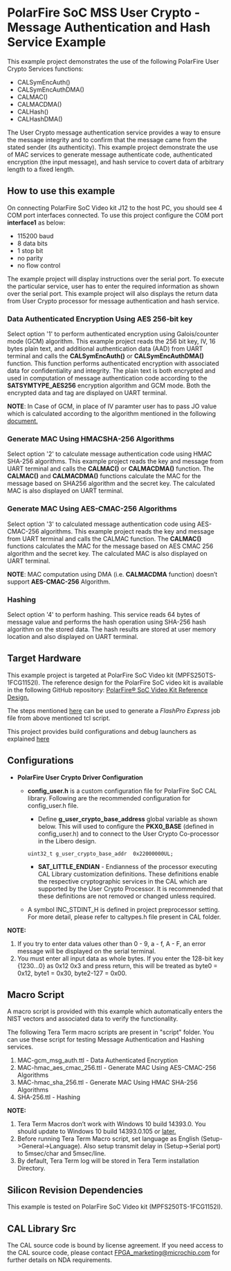 # PolarFire SoC MSS User Crypto - Message Authentication and Hash Service Example

This example project demonstrates the use of the following PolarFire User Crypto
Services functions:

   - CALSymEncAuth()
   - CALSymEncAuthDMA()
   - CALMAC()
   - CALMACDMA()
   - CALHash()
   - CALHashDMA()
    
The User Crypto message authentication service provides a way to ensure the 
message integrity and to confirm that the message came from the stated sender
(its authenticity). This example project demonstrate the use of MAC services 
to generate message authenticate code, authenticated encryption (the input 
message), and hash service to covert data of arbitrary length to a fixed length.

## How to use this example

On connecting PolarFire SoC Video kit J12 to the host PC, you should see 4 COM
port interfaces connected. To use this project configure the COM port
**interface1** as below:
 - 115200 baud
 - 8 data bits
 - 1 stop bit
 - no parity
 - no flow control

The example project will display instructions over the serial port. To execute
the particular service, user has to enter the required information as shown over
the serial port. This example project will also displays the return data from 
User Crypto processor for message authentication and hash service.

### Data Authenticated Encryption Using AES 256-bit key

Select option '1' to perform authenticated encryption using Galois/counter mode
(GCM) algorithm. This example project reads the 256 bit key, IV, 16 bytes
plain text, and additional authentication data (AAD) from UART terminal and
calls the **CALSymEncAuth()** or **CALSymEncAuthDMA()** function. This function
performs authenticated encryption with associated data for confidentiality and
integrity. The plain text is both encrypted and used in computation of message 
authentication code according to the **SATSYMTYPE_AES256** encryption algorithm
and GCM mode. Both the encrypted data and tag are displayed on UART terminal.

**NOTE**:
   In Case of GCM, in place of IV paramter user has to pass JO value which is calculated 
   according to the algorithm mentioned in the following [document.](http://nvlpubs.nist.gov/nistpubs/Legacy/SP/nistspecialpublication800-38d.pdf)

### Generate MAC Using **HMACSHA-256** Algorithms

Select option '2' to calculate message authentication code using HMAC SHA-256
algorithms. This example project reads the key and message from UART terminal
and calls the **CALMAC()** or **CALMACDMA()** function. The **CALMAC()** and
**CALMACDMA()** functions calculate the MAC for the message based on SHA256
algorithm and the secret key. The calculated MAC is also displayed on UART
terminal.

### Generate MAC Using AES-CMAC-256 Algorithms

Select option '3' to calculated message authentication code using AES-CMAC-256
algorithms. This example project reads the key and message from UART terminal
and calls the CALMAC function. The **CALMAC()** functions calculates the MAC for
the message based on AES CMAC 256 algorithm and the secret key. The calculated
MAC is also displayed on UART terminal.

**NOTE**:
    MAC computation using DMA (i.e. **CALMACDMA** function) doesn’t support 
    **AES-CMAC-256** Algorithm.

### Hashing

Select option '4' to perform hashing. This service reads 64 bytes of message
value and performs the hash operation using SHA-256 hash algorithm on the stored
data. The hash results are stored at user memory location and also displayed on
UART terminal.

## Target Hardware

This example project is targeted at PolarFire SoC Video kit (MPFS250TS-1FCG1152I).
The reference design for the PolarFire SoC video kit is available in the
following GitHub repository: [PolarFire® SoC Video Kit Reference Design.](https://github.com/polarfire-soc/polarfire-soc-video-kit-reference-design)

The steps mentioned [here](https://github.com/polarfire-soc/polarfire-soc-video-kit-reference-design)
can be used to generate a *FlashPro Express* job file from above mentioned tcl
script.

This project provides build configurations and debug launchers as explained [here](https://mi-v-ecosystem.github.io/redirects/repo-polarfire-soc-bare-metal-examples)

## Configurations

- **PolarFire User Crypto Driver Configuration**
   - **config_user.h** is a custom configuration file for PolarFire SoC CAL
     library. Following are the recommended configuration for config_user.h file.
      
      - Define **g_user_crypto_base_address** global variable as shown below.
        This will used to configure the **PKX0_BASE** (defined in config_user.h)
        and to connect to the User Crypto Co-processor in the Libero design.

     `uint32_t g_user_crypto_base_addr  0x22000000UL;`

      - **SAT_LITTLE_ENDIAN** - Endianness of the processor executing CAL
        Library customization definitions. These definitions enable the
        respective cryptographic services in the CAL which are supported by the
        User Crypto Processor. It is recommended that these definitions are not
        removed or changed unless required. 

   - A symbol INC_STDINT_H is defined in project preprocessor setting. For more
     detail, please refer to caltypes.h file present in CAL folder.

**NOTE:**
   1. If you try to enter data values other than 0 - 9, a - f, A - F, an error 
      message will be displayed on the serial terminal.
   2. You must enter all input data as whole bytes. If you enter the 128-bit
      key {1230...0} as 0x12 0x3 and press return, this will be treated as
      byte0 = 0x12, byte1 = 0x30, byte2-127 = 0x00.

## Macro Script

A macro script is provided with this example which automatically enters the NIST
vectors and associated data to verify the functionality.

The following Tera Term macro scripts are present in "script" folder. 
You can use these script for testing Message Authentication and Hashing 
services.
1. MAC-gcm_msg_auth.ttl - Data Authenticated Encryption
2. MAC-hmac_aes_cmac_256.ttl - Generate MAC Using AES-CMAC-256 Algorithms
3. MAC-hmac_sha_256.ttl - Generate MAC Using HMAC SHA-256 Algorithms
4. SHA-256.ttl - Hashing

**NOTE:**
1. Tera Term Macros don’t work with Windows 10 build 14393.0. You should update
   to Windows 10 build 14393.0.105 or [later.](https://osdn.net/ticket/browse.php?group_id=1412&tid=36526) 
2. Before running Tera Term Macro script, set language as English 
   (Setup->General->Language). Also setup transmit delay in (Setup->Serial port)
   to 5msec/char and 5msec/line.
3. By default, Tera Term log will be stored in Tera Term installation Directory.

## Silicon Revision Dependencies

This example is tested on PolarFire SoC Video kit (MPFS250TS-1FCG1152I).

## CAL Library Src

The CAL source code is bound by license agreement. If you need access to the CAL
source code, please contact FPGA_marketing@microchip.com for further details on
NDA requirements.